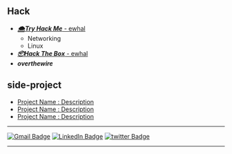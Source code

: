 ## Hack
* [***🌨Try Hack Me*** - ewhal](https://tryhackme.com/p/ewhal/)
  * Networking
  * Linux
* [***📦Hack The Box*** - ewhal](https://app.hackthebox.com/profile/1380758)
* ***overthewire***

## side-project
* <a href=""> Project Name : Description </a>
* <a href=""> Project Name : Description </a>
* <a href=""> Project Name : Description </a>

---

[![Gmail Badge](https://img.shields.io/badge/Gmail-EA4335?style=for-the-badge&logo=Gmail&logoColor=white&link=mailto:hsh048148@gmail.com)](mailto:hsh048148@gmail.com)
[![LinkedIn Badge](https://img.shields.io/badge/linkedin-0A66C2?style=for-the-badge&logo=linkedin&logoColor=white&link=https://www.linkedin.com/in/eric-whale-4853301ab/)](https://www.linkedin.com/in/eric-whale-4853301ab/)
[![twitter Badge](https://img.shields.io/badge/twitter-E1E8ED?style=for-the-badge&logo=twitter&logoColor=#1DA1F2&link=https://www.linkedin.com/in/eric-whale-4853301ab/)](https://twitter.com/ewhalsec)
<!--
[![blog Badge](https://img.shields.io/badge/blog-ericwhaleblog.com-FF4500?link=https://www.ericwhaleblog.com)](https://www.ericwhaleblog.com)
-->
<!--
[![Youtube Badge](https://img.shields.io/badge/YouTube_Channel-FF0000?style=for-the-badge&logo=youtube&logoColor=white&link=https://www.youtube.com/channel/UCEb4WYnanZcA-1KzBIDxLZA)](https://www.youtube.com/channel/UCEb4WYnanZcA-1KzBIDxLZA)
-->

---


<!-- 
MEMO...
animated emoji: https://www.animatedemojis.com/

https://simpleicons.org/  & https://shields.io/
-->


